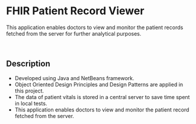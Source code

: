 # FHIR Patient Record Viewer
This application enables doctors to view and monitor the patient records fetched from the server for further analytical purposes. 

<br/>

## Description 
- Developed using Java and NetBeans framework.
- Object Oriented Design Principles and Design Patterns are applied in this project. 
- The data of patient vitals is stored in a central server to save time spent in local tests.
- This application enables doctors to view and monitor the patient record fetched from the server. 

